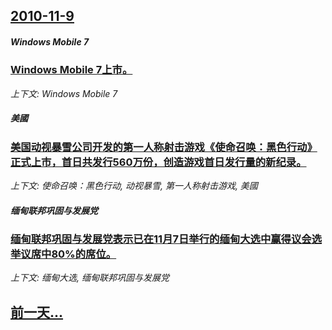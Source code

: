 ## [2010-11-9](/news/2010/11/9/index.md)

##### Windows Mobile 7
### [ Windows Mobile 7上市。](/news/2010/11/9/Windows-Mobile-7上市.md)
_上下文: Windows Mobile 7_

##### 美國
### [ 美国动视暴雪公司开发的第一人称射击游戏《使命召唤：黑色行动》正式上市，首日共发行560万份，创造游戏首日发行量的新纪录。](/news/2010/11/9/美国动视暴雪公司开发的第一人称射击游戏-使命召唤-黑色行动-正式上市-首日共发行560万份-创造游戏首日发行量的新纪录.md)
_上下文: 使命召唤：黑色行动, 动视暴雪, 第一人称射击游戏, 美國_

##### 缅甸联邦巩固与发展党
### [ 缅甸联邦巩固与发展党表示已在11月7日举行的缅甸大选中赢得议会选举议席中80%的席位。](/news/2010/11/9/缅甸联邦巩固与发展党表示已在11月7日举行的缅甸大选中赢得议会选举议席中80-的席位.md)
_上下文: 缅甸大选, 缅甸联邦巩固与发展党_

## [前一天...](/news/2010/11/7/index.md)

